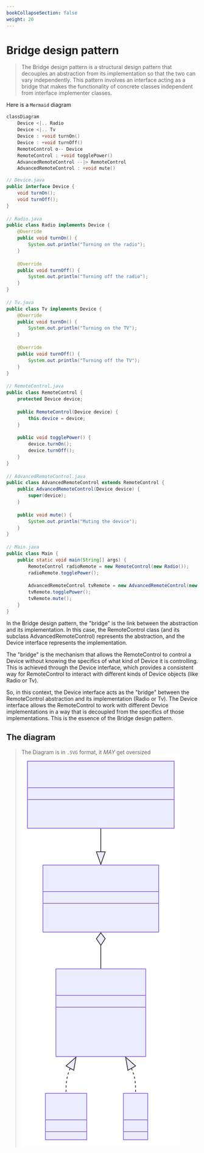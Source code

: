 ```yaml
---
bookCollapseSection: false
weight: 20
---
```


# Bridge design pattern

> The Bridge design pattern is a structural design pattern that decouples an abstraction from its implementation so that the two can vary independently. This pattern involves an interface acting as a bridge that makes the functionality of concrete classes independent from interface implementer classes.

Here is a `Mermaid` diagram

```c
classDiagram
    Device <|.. Radio
    Device <|.. Tv
    Device : +void turnOn()
    Device : +void turnOff()
    RemoteControl o-- Device
    RemoteControl : +void togglePower()
    AdvancedRemoteControl --|> RemoteControl
    AdvancedRemoteControl : +void mute()
```

```java
// Device.java
public interface Device {
    void turnOn();
    void turnOff();
}

// Radio.java
public class Radio implements Device {
    @Override
    public void turnOn() {
        System.out.println("Turning on the radio");
    }

    @Override
    public void turnOff() {
        System.out.println("Turning off the radio");
    }
}

// Tv.java
public class Tv implements Device {
    @Override
    public void turnOn() {
        System.out.println("Turning on the TV");
    }

    @Override
    public void turnOff() {
        System.out.println("Turning off the TV");
    }
}

// RemoteControl.java
public class RemoteControl {
    protected Device device;

    public RemoteControl(Device device) {
        this.device = device;
    }

    public void togglePower() {
        device.turnOn();
        device.turnOff();
    }
}

// AdvancedRemoteControl.java
public class AdvancedRemoteControl extends RemoteControl {
    public AdvancedRemoteControl(Device device) {
        super(device);
    }

    public void mute() {
        System.out.println("Muting the device");
    }
}

// Main.java
public class Main {
    public static void main(String[] args) {
        RemoteControl radioRemote = new RemoteControl(new Radio());
        radioRemote.togglePower();

        AdvancedRemoteControl tvRemote = new AdvancedRemoteControl(new Tv());
        tvRemote.togglePower();
        tvRemote.mute();
    }
}
```

In the Bridge design pattern, the "bridge" is the link between the abstraction and its implementation. In this case, the RemoteControl class (and its subclass AdvancedRemoteControl) represents the abstraction, and the Device interface represents the implementation.

The "bridge" is the mechanism that allows the RemoteControl to control a Device without knowing the specifics of what kind of Device it is controlling. This is achieved through the Device interface, which provides a consistent way for RemoteControl to interact with different kinds of Device objects (like Radio or Tv).

So, in this context, the Device interface acts as the "bridge" between the RemoteControl abstraction and its implementation (Radio or Tv). The Device interface allows the RemoteControl to work with different Device implementations in a way that is decoupled from the specifics of those implementations. This is the essence of the Bridge design pattern.

## The diagram

> The Diagram is in `.SVG` format, it _MAY_ get oversized
> ![bridge](https://raw.githubusercontent.com/benjipeng/assets/main/rc/book/designpatterns/bridge-pattern.svg)
>
